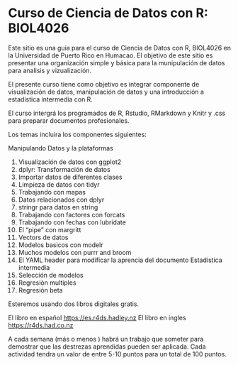 # Curso de Ciencia de Datos con R: BIOL4026
Este sitio es una guia para el curso de Ciencia de Datos con R, BIOL4026 en la Universidad de Puerto Rico en Humacao.  El objetivo de este sitio es presentar una organización simple y básica para la munipulación de datos para analisis y vizualización. 

El presente curso tiene como objetivo es integrar componente de visualización de datos, manipulación de datos y una introducción a estadistica intermedia con R. 

El curso intergrá los programados de R, Rstudio, RMarkdown y Knitr y .css para preparar documentos profesionales.

Los temas incluira los componentes siguientes:

Manipulando Datos y la plataformas
1.	Visualización de datos con ggplot2
2.	dplyr: Transformación de datos
3.	Importar datos de diferentes clases
4.	Limpieza de datos con tidyr
5.	Trabajando con mapas
6.	Datos relacionados con dplyr
7.	stringr para datos en string
8.	Trabajando con factores con forcats
9.	Trabajando con fechas con lubridate
10.	El “pipe” con margritt
11.	Vectors de datos
12.	Modelos basicos con modelr
13.	Muchos modelos con purrr and broom
14.	El YAML header para modificar la aprencia del documento
Estadística intermedia
15.	Selección de modelos
16.	Regresión multiples
17.	Regresión beta


Esteremos usando dos libros digitales gratis.

El libro en español https://es.r4ds.hadley.nz
El libro en ingles https://r4ds.had.co.nz

A cada semana (más o menos ) habrá un trabajo que someter para demostrar que las destrezas aprendidas pueden ser aplicada.   Cada actividad tendra un valor de entre 5-10 puntos para un total de 100 puntos.   







